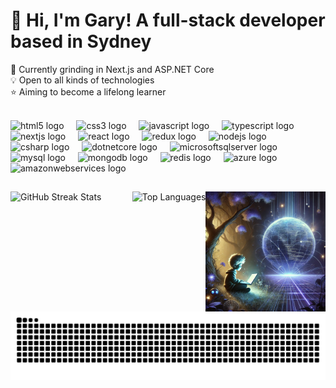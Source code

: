 <h1 >💫 Hi, I'm Gary! A full-stack developer based in Sydney</h1>


🚀 Currently grinding in Next.js and ASP.NET Core
<br>💡 Open to all kinds of technologies
<br>⭐ Aiming to become a lifelong learner

<br>

<div align="left">
  <img src="https://cdn.jsdelivr.net/gh/devicons/devicon/icons/html5/html5-original.svg" height="40" alt="html5 logo"  />
  <img width="12" />
  <img src="https://cdn.jsdelivr.net/gh/devicons/devicon/icons/css3/css3-original.svg" height="40" alt="css3 logo"  />
  <img width="12" />
  <img src="https://cdn.jsdelivr.net/gh/devicons/devicon/icons/javascript/javascript-plain.svg" height="40" alt="javascript logo"  />
  <img width="12" />
  <img src="https://cdn.jsdelivr.net/gh/devicons/devicon/icons/typescript/typescript-original.svg" height="40" alt="typescript logo"  />
  <img width="12" />
  <img src="https://cdn.jsdelivr.net/gh/devicons/devicon/icons/nextjs/nextjs-original-wordmark.svg" height="40" alt="nextjs logo"  />
  <img width="12" />
  <img src="https://cdn.jsdelivr.net/gh/devicons/devicon/icons/react/react-original.svg" height="40" alt="react logo"  />
  <img width="12" />
  <img src="https://cdn.jsdelivr.net/gh/devicons/devicon/icons/redux/redux-original.svg" height="40" alt="redux logo"  />
  <img width="12" />
  <img src="https://cdn.jsdelivr.net/gh/devicons/devicon/icons/nodejs/nodejs-original-wordmark.svg" height="40" alt="nodejs logo"  />
  <img width="12" />
  <img src="https://cdn.jsdelivr.net/gh/devicons/devicon/icons/csharp/csharp-original.svg" height="40" alt="csharp logo"  />
  <img width="12" />
  <img src="https://cdn.jsdelivr.net/gh/devicons/devicon/icons/dotnetcore/dotnetcore-original.svg" height="40" alt="dotnetcore logo"  />
  <img width="12" />
  <img src="https://cdn.jsdelivr.net/gh/devicons/devicon/icons/microsoftsqlserver/microsoftsqlserver-plain-wordmark.svg" height="40" alt="microsoftsqlserver logo"  />
  <img width="12" />
  <img src="https://cdn.jsdelivr.net/gh/devicons/devicon/icons/mysql/mysql-original-wordmark.svg" height="40" alt="mysql logo"  />
  <img width="12" />
  <img src="https://cdn.jsdelivr.net/gh/devicons/devicon/icons/mongodb/mongodb-plain-wordmark.svg" height="40" alt="mongodb logo"  />
  <img width="12" />
  <img src="https://cdn.jsdelivr.net/gh/devicons/devicon/icons/redis/redis-original-wordmark.svg" height="40" alt="redis logo"  />
  <img width="12" />
  <img src="https://cdn.jsdelivr.net/gh/devicons/devicon/icons/azure/azure-original-wordmark.svg" height="40" alt="azure logo"  />
  <img width="12" />
  <img src="https://cdn.jsdelivr.net/gh/devicons/devicon/icons/amazonwebservices/amazonwebservices-original-wordmark.svg" height="40" alt="amazonwebservices logo"  />
  <img width="12" />
</div>
<h2></h2>

  


<img
  src="/images/readme.webp"
  style="width: 38%;max-width:335px"
  alt="Keep Coding"
  align="right"
/>
<div style="display: flex; justify-content: space-between; align-items: center;">
  <img src="https://github-readme-streak-stats.herokuapp.com/?user=LittleMilkyGou&theme=github_dark_dimmed&hide_border=false" alt="GitHub Streak Stats" style="width: 55%;">
  <img src="https://github-readme-stats.vercel.app/api/top-langs/?username=LittleMilkyGou&theme=github_dark_dimmed&hide_border=true&langs_count=6&layout=compact" alt="Top Languages" >
</div>

<!-- 
![](https://github-readme-streak-stats.herokuapp.com/?user=LittleMilkyGou&theme=github_dark_dimmed&hide_border=false)<br/>
![](https://github-readme-stats.vercel.app/api/top-langs/?username=LittleMilkyGou&theme=github_dark_dimmed&hide_border=false&include_all_commits=true&count_private=true&layout=compact&custom_title=My%20Languages)
-->

<picture>
  <!-- Use the source element to specify images based on the browser's theme -->
  <source
    media="(prefers-color-scheme: dark)"
    srcset="https://raw.githubusercontent.com/LittleMilkyGou/LittleMilkyGou/output/github-snake-dark.svg"
  />
  <source
    media="(prefers-color-scheme: light)"
    srcset="https://raw.githubusercontent.com/LittleMilkyGou/LittleMilkyGou/output/github-snake.svg"
  />
  <!-- Fallback image if none of the above matches -->
  <img
    alt="github-snake"
    src="https://raw.githubusercontent.com/LittleMilkyGou/LittleMilkyGou/output/github-snake.svg"
  />
</picture>


<!-- Proudly created with GPRM ( https://gprm.itsvg.in ) -->
